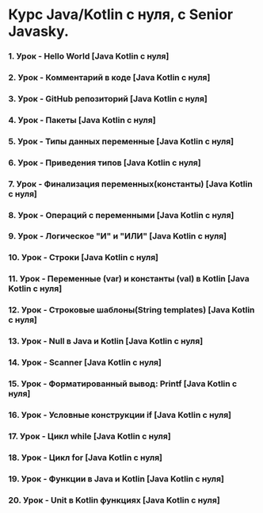 # Курс Java/Kotlin с нуля, с Senior Javasky.

### 1. Урок - Hello World [Java Kotlin с нуля]
### 2. Урок - Комментарий в коде [Java Kotlin с нуля]
### 3. Урок - GitHub репозиторий [Java Kotlin с нуля]
### 4. Урок - Пакеты [Java Kotlin с нуля]
### 5. Урок - Типы данных переменные [Java Kotlin с нуля]
### 6. Урок - Приведения типов [Java Kotlin с нуля]
### 7. Урок - Финализация переменных(константы) [Java Kotlin с нуля]
### 8. Урок - Операций с переменными [Java Kotlin с нуля]
### 9. Урок - Логическое "И" и "ИЛИ" [Java Kotlin с нуля]
### 10. Урок - Строки [Java Kotlin с нуля]
### 11. Урок - Переменные (var) и константы (val) в Kotlin [Java Kotlin с нуля]
### 12. Урок - Строковые шаблоны(String templates) [Java Kotlin с нуля]
### 13. Урок - Null в Java и Kotlin [Java Kotlin с нуля]
### 14. Урок - Scanner [Java Kotlin с нуля]
### 15. Урок - Форматированный вывод: Printf [Java Kotlin с нуля]
### 16. Урок - Условные конструкции if [Java Kotlin с нуля]
### 17. Урок - Цикл while [Java Kotlin с нуля]
### 18. Урок - Цикл for [Java Kotlin с нуля]
### 19. Урок - Функции в Java и Kotlin [Java Kotlin с нуля]
### 20. Урок - Unit в Kotlin функциях [Java Kotlin с нуля]